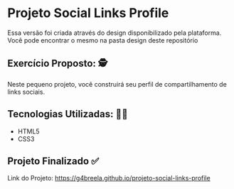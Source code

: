 <h1>Projeto Social Links Profile </h1> 

<p>
    Essa versão foi criada através do design disponibilizado pela plataforma. Você pode encontrar o mesmo na pasta design deste repositório
</p>

<h2> Exercício Proposto: 🕵️ </h2>

<p> 
   Neste pequeno projeto, você construirá seu perfil de compartilhamento de links sociais.
</p>

<h2> Tecnologias Utilizadas: 👩‍💻 </h2>
  <ul> 
    <li>HTML5</li>
    <li>CSS3</li>
  </ul>

  <h2> Projeto Finalizado ✅ </h2>
  
 <p>Link do Projeto: <a href="https://g4breela.github.io/projeto-social-links-profile">https://g4breela.github.io/projeto-social-links-profile</a></p>